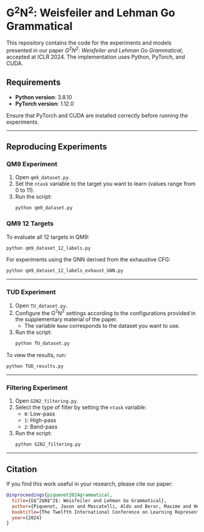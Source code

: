 # G$^2$N$^2$: Weisfeiler and Lehman Go Grammatical

This repository contains the code for the experiments and models presented in our paper *G$^2$N$^2$: Weisfeiler and Lehman Go Grammatical*, accepted at ICLR 2024. The implementation uses Python, PyTorch, and CUDA.

## Requirements

- **Python version**: 3.8.10  
- **PyTorch version**: 1.12.0  

Ensure that PyTorch and CUDA are installed correctly before running the experiments.

---

## Reproducing Experiments

### **QM9 Experiment**
1. Open `qm9_dataset.py`.
2. Set the `ntask` variable to the target you want to learn (values range from 0 to 11).
3. Run the script:
   ```bash
   python qm9_dataset.py
   ```

### **QM9 12 Targets**
To evaluate all 12 targets in QM9:
```bash
python qm9_dataset_12_labels.py
```

For experiments using the GNN derived from the exhaustive CFG:
```bash
python qm9_dataset_12_labels_exhaust_GNN.py
```

---

### **TUD Experiment**
1. Open `TU_dataset.py`.
2. Configure the G$^2$N$^2$ settings according to the configurations provided in the supplementary material of the paper.  
   - The variable `Name` corresponds to the dataset you want to use.
3. Run the script:
   ```bash
   python TU_dataset.py
   ```

To view the results, run:
```bash
python TUD_results.py
```

---

### **Filtering Experiment**
1. Open `G2N2_filtering.py`.
2. Select the type of filter by setting the `ntask` variable:
   - `0`: Low-pass  
   - `1`: High-pass  
   - `2`: Band-pass  
3. Run the script:
   ```bash
   python G2N2_filtering.py
   ```

---

## Citation

If you find this work useful in your research, please cite our paper:

```bibtex
@inproceedings{piquenot2024grammatical,
  title={G$^2$N$^2$: Weisfeiler and Lehman Go Grammatical},
  author={Piquenot, Jason and Moscatelli, Aldo and Berar, Maxime and Héroux, Pierre and Raveaux, Romain and RAMEL, Jean-Yves and Adam, Sébastien},
  booktitle={The Twelfth International Conference on Learning Representations},
  year={2024}
}


